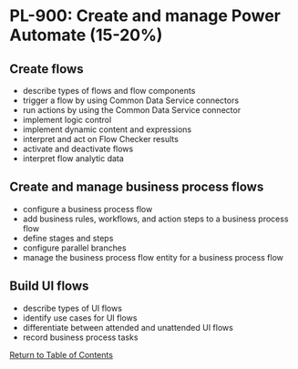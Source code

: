 # PL-900: Create and manage Power Automate (15-20%)

## Create flows
- describe types of flows and flow components
- trigger a flow by using Common Data Service connectors
- run actions by using the Common Data Service connector
- implement logic control
- implement dynamic content and expressions
- interpret and act on Flow Checker results
- activate and deactivate flows
- interpret flow analytic data

## Create and manage business process flows
- configure a business process flow
- add business rules, workflows, and action steps to a business process flow
- define stages and steps
- configure parallel branches
- manage the business process flow entity for a business process flow

## Build UI flows
- describe types of UI flows
- identify use cases for UI flows
- differentiate between attended and unattended UI flows
- record business process tasks

[Return to Table of Contents](README.md)